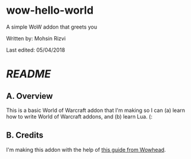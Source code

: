 # wow-hello-world
A simple WoW addon that greets you

Written by:  Mohsin Rizvi

Last edited: 05/04/2018

# *README*

## A. Overview

This is a basic World of Warcraft addon that I'm making so I can (a) learn 
how to write World of Warcraft addons, and (b) learn Lua. (:

## B. Credits

I'm making this addon with the help of 
[this guide from Wowhead](http://www.wowhead.com/guide=1949/wow-addon-writing-guide-part-one-how-to-make-your-first-addon).